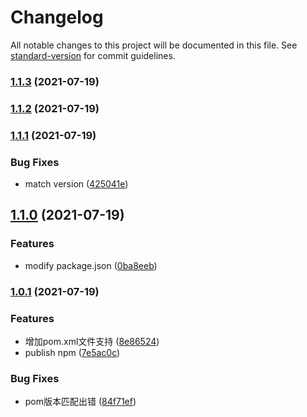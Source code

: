 # Changelog

All notable changes to this project will be documented in this file. See [standard-version](https://github.com/conventional-changelog/standard-version) for commit guidelines.

### [1.1.3](https://github.com/airclear/standard-version-updater-pom/compare/v1.1.2...v1.1.3) (2021-07-19)

### [1.1.2](https://github.com/airclear/standard-version-updater-pom/compare/v1.1.1...v1.1.2) (2021-07-19)

### [1.1.1](https://github.com/airclear/standard-version-updater-pom/compare/v1.1.0...v1.1.1) (2021-07-19)


### Bug Fixes

* match version ([425041e](https://github.com/airclear/standard-version-updater-pom/commit/425041ef6d0e6541eac4b51bcc9c61bd49f00bf5))

## [1.1.0](https://github.com/airclear/standard-version-updater-pom/compare/v1.0.1...v1.1.0) (2021-07-19)


### Features

* modify package.json ([0ba8eeb](https://github.com/airclear/standard-version-updater-pom/commit/0ba8eeb833d764dcd5aa0826d3efc0bcd427dae9))

### [1.0.1](https://github.com/airclear/standard-version-updater-pom/compare/v1.0.0...v1.0.1) (2021-07-19)


### Features

* 增加pom.xml文件支持 ([8e86524](https://github.com/airclear/standard-version-updater-pom/commit/8e86524c2357c94b2dba4ac2a987a45e2467c8fc))
* publish npm ([7e5ac0c](https://github.com/airclear/standard-version-updater-pom/commit/7e5ac0c23f624765e0de5d25646a6cbfde5a8223))


### Bug Fixes

* pom版本匹配出错 ([84f71ef](https://github.com/airclear/standard-version-updater-pom/commit/84f71ef31bfcd348bb7c6b49ad0c48ec535e3846))
